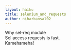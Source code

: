 ```yaml
---
layout: haiku
title: selenium_and_requests
author: niharbansal02
---
```


Why sel-req module <br/>
Sel access requests is fast. <br/>
Kamehameha!
